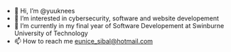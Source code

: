 - 👋 Hi, I’m @yuuknees
- 👀 I’m interested in cybersecurity, software and website developement
- 🌱 I’m currently in my final year of Software Developement at Swinburne University of Technology
- 📫 How to reach me eunice_sibal@hotmail.com

